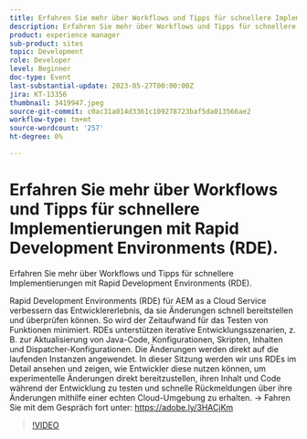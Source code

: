 ```yaml
---
title: Erfahren Sie mehr über Workflows und Tipps für schnellere Implementierungen mit Rapid Development Environments (RDE).
description: Erfahren Sie mehr über Workflows und Tipps für schnellere Bereitstellungen mit Rapid Development Environments (RDE) mit RDE-Umgebungen (Rapid Development Environments), damit AEM Entwicklererlebnis as a Cloud Service verbessert werden kann, indem sie Änderungen schnell bereitstellen und überprüfen können. So wird der Zeitaufwand für das Testen von Funktionen minimiert. RDEs unterstützen iterative Entwicklungsszenarien, z. B. zur Aktualisierung von Java-Code, Konfigurationen, Skripten, Inhalten und Dispatcher-Konfigurationen. Die Änderungen werden direkt auf die laufenden Instanzen angewendet. In dieser Sitzung werden wir uns RDEs im Detail ansehen und zeigen, wie Entwickler diese nutzen können, um experimentelle Änderungen direkt bereitzustellen, ihren Inhalt und Code während der Entwicklung zu testen und schnelle Rückmeldungen über ihre Änderungen mithilfe einer echten Cloud-Umgebung zu erhalten.
product: experience manager
sub-product: sites
topic: Development
role: Developer
level: Beginner
doc-type: Event
last-substantial-update: 2023-05-27T00:00:00Z
jira: KT-13356
thumbnail: 3419947.jpeg
source-git-commit: c0ac31a014d3361c109278723baf5da013566ae2
workflow-type: tm+mt
source-wordcount: '257'
ht-degree: 0%

---
```



# Erfahren Sie mehr über Workflows und Tipps für schnellere Implementierungen mit Rapid Development Environments (RDE).

Erfahren Sie mehr über Workflows und Tipps für schnellere Implementierungen mit Rapid Development Environments (RDE).

Rapid Development Environments (RDE) für AEM as a Cloud Service verbessern das Entwicklererlebnis, da sie Änderungen schnell bereitstellen und überprüfen können. So wird der Zeitaufwand für das Testen von Funktionen minimiert. RDEs unterstützen iterative Entwicklungsszenarien, z. B. zur Aktualisierung von Java-Code, Konfigurationen, Skripten, Inhalten und Dispatcher-Konfigurationen. Die Änderungen werden direkt auf die laufenden Instanzen angewendet. In dieser Sitzung werden wir uns RDEs im Detail ansehen und zeigen, wie Entwickler diese nutzen können, um experimentelle Änderungen direkt bereitzustellen, ihren Inhalt und Code während der Entwicklung zu testen und schnelle Rückmeldungen über ihre Änderungen mithilfe einer echten Cloud-Umgebung zu erhalten. → Fahren Sie mit dem Gespräch fort unter: https://adobe.ly/3HACjKm

>[!VIDEO](https://video.tv.adobe.com/v/3419947/?learn=on)
